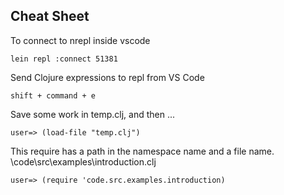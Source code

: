 
## Cheat Sheet

To connect to nrepl inside vscode 
```
lein repl :connect 51381
```

Send Clojure expressions to repl from VS Code
```
shift + command + e
```

Save some work in temp.clj, and then ... 
```
user=> (load-file "temp.clj")
```

This require has a path in the namespace name and a file name.
\code\src\examples\introduction.clj
```
user=> (require 'code.src.examples.introduction) 
```